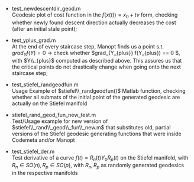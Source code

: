 - test\_newdescentdir\_geod.m\
Geodesic plot of cost function in the $f(x(t)) = x_0 + tv$ form, checking whether newly found descent direction actually decreases the cost (after an initial stale point);

- test\_yplus\_grad.m\
At the end of every staircase step, Manopt finds us a point s.t. $grad_Y f(Y) = 0$ -> check whether $grad_{Y_{plus}} f(Y_{plus}) == 0 $, with $Y\\_{plus}$ computed as described above. This assures us that the critical points do not drastically change when going onto the next staircase step;

- test\_stiefel\_randgeodfun.m\
Usage Example of $stiefel\\_randgeodfun()$ Matlab function, checking whether all submats of the initial point of the generated geodesic are actually on the Stiefel manifold

- stiefel\_rand\_geod\_fun\_new\_test.m\
Test/Usage example for new version of $stiefel\\_rand\\_geod\\_fun\\_new.m$ that substitutes old, partial versions of the Stiefel geodesic generating functions that were inside Codemeta and/or Manopt

- test\_stiefel\_der.m\
Test derivative of a curve $f(t) = R_n(t) Y_0 R_p(t)$ on the Stiefel manifold, with $R_n \in SO(n), R_p \in SO(p)$, with $R_n, R_p$ as randomly generated geodesics in the respective manifolds
